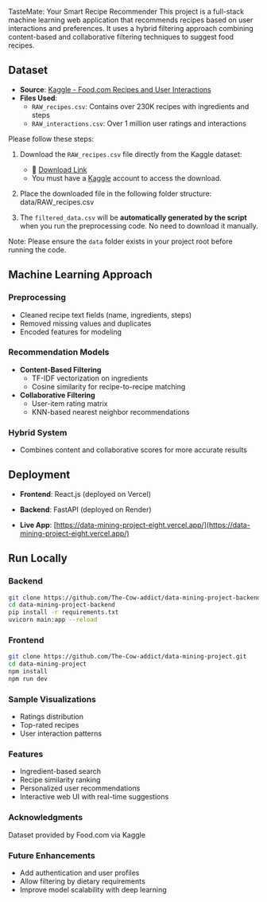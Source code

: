 TasteMate: Your Smart Recipe Recommender
This project is a full-stack machine learning web application that recommends recipes based on user interactions and preferences. It uses a hybrid filtering approach combining content-based and collaborative filtering techniques to suggest food recipes.

## Dataset

- **Source**: [Kaggle - Food.com Recipes and User Interactions](https://www.kaggle.com/datasets/shuyangli94/food-com-recipes-and-user-interactions)
- **Files Used**:
  - `RAW_recipes.csv`: Contains over 230K recipes with ingredients and steps
  - `RAW_interactions.csv`: Over 1 million user ratings and interactions

Please follow these steps:

1. Download the `RAW_recipes.csv` file directly from the Kaggle dataset:
   - 🔗 [Download Link](https://www.kaggle.com/datasets/shuyangli94/food-com-recipes-and-user-interactions?select=RAW_recipes.csv)
   - You must have a [Kaggle](https://www.kaggle.com/) account to access the download.

2. Place the downloaded file in the following folder structure:
data/RAW_recipes.csv

3. The `filtered_data.csv` will be **automatically generated by the script** when you run the preprocessing code. No need to download it manually.

Note: Please ensure the `data` folder exists in your project root before running the code.


## Machine Learning Approach

### Preprocessing
- Cleaned recipe text fields (name, ingredients, steps)
- Removed missing values and duplicates
- Encoded features for modeling

### Recommendation Models
- **Content-Based Filtering**
  - TF-IDF vectorization on ingredients
  - Cosine similarity for recipe-to-recipe matching
- **Collaborative Filtering**
  - User-item rating matrix
  - KNN-based nearest neighbor recommendations

### Hybrid System
- Combines content and collaborative scores for more accurate results

## Deployment

- **Frontend**: React.js (deployed on Vercel)
  
- **Backend**: FastAPI (deployed on Render)

- **Live App**: [https://data-mining-project-eight.vercel.app/](https://data-mining-project-eight.vercel.app/)

## Run Locally

### Backend
```bash
git clone https://github.com/The-Cow-addict/data-mining-project-backend.git
cd data-mining-project-backend
pip install -r requirements.txt
uvicorn main:app --reload
```

### Frontend

```bash
git clone https://github.com/The-Cow-addict/data-mining-project.git
cd data-mining-project
npm install
npm run dev
```

### Sample Visualizations
- Ratings distribution
- Top-rated recipes
- User interaction patterns

### Features
- Ingredient-based search
- Recipe similarity ranking
- Personalized user recommendations
- Interactive web UI with real-time suggestions

### Acknowledgments
Dataset provided by Food.com via Kaggle

### Future Enhancements
- Add authentication and user profiles
- Allow filtering by dietary requirements
- Improve model scalability with deep learning
